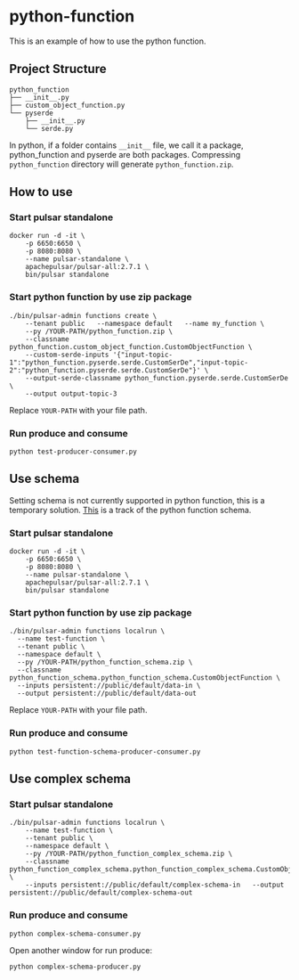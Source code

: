 # python-function

This is an example of how to use the python function.

## Project Structure

```
python_function
├── __init__.py
├── custom_object_function.py
└── pyserde
    ├── __init__.py
    └── serde.py
```

In python, if a folder contains `__init__` file, we call it a package, python_function and pyserde are both packages. Compressing `python_function` directory will generate `python_function.zip`.

## How to use

### Start pulsar standalone

```
docker run -d -it \
    -p 6650:6650 \
    -p 8080:8080 \
    --name pulsar-standalone \
    apachepulsar/pulsar-all:2.7.1 \
    bin/pulsar standalone
```

### Start python function by use zip package
```
./bin/pulsar-admin functions create \
    --tenant public   --namespace default   --name my_function \
    --py /YOUR-PATH/python_function.zip \
    --classname python_function.custom_object_function.CustomObjectFunction \
    --custom-serde-inputs '{"input-topic-1":"python_function.pyserde.serde.CustomSerDe","input-topic-2":"python_function.pyserde.serde.CustomSerDe"}' \
    --output-serde-classname python_function.pyserde.serde.CustomSerDe \
    --output output-topic-3
```
Replace `YOUR-PATH` with your file path.

### Run produce and consume

```
python test-producer-consumer.py
```

## Use schema

Setting schema is not currently supported in python function, this is a temporary solution. [This](https://github.com/apache/pulsar/issues/10114) is a track of the python function schema.

### Start pulsar standalone

```
docker run -d -it \
    -p 6650:6650 \
    -p 8080:8080 \
    --name pulsar-standalone \
    apachepulsar/pulsar-all:2.7.1 \
    bin/pulsar standalone
```

### Start python function by use zip package

```
./bin/pulsar-admin functions localrun \
  --name test-function \
  --tenant public \
  --namespace default \
  --py /YOUR-PATH/python_function_schema.zip \
  --classname python_function_schema.python_function_schema.CustomObjectFunction \
  --inputs persistent://public/default/data-in \
  --output persistent://public/default/data-out
```
Replace `YOUR-PATH` with your file path.


### Run produce and consume

```
python test-function-schema-producer-consumer.py
```

## Use complex schema

### Start pulsar standalone

```
./bin/pulsar-admin functions localrun \
    --name test-function \
    --tenant public \
    --namespace default \
    --py /YOUR-PATH/python_function_complex_schema.zip \
    --classname python_function_complex_schema.python_function_complex_schema.CustomObjectFunction \
    --inputs persistent://public/default/complex-schema-in   --output persistent://public/default/complex-schema-out
```

### Run produce and consume

```
python complex-schema-consumer.py
```

Open another window for run produce:

```
python complex-schema-producer.py
```